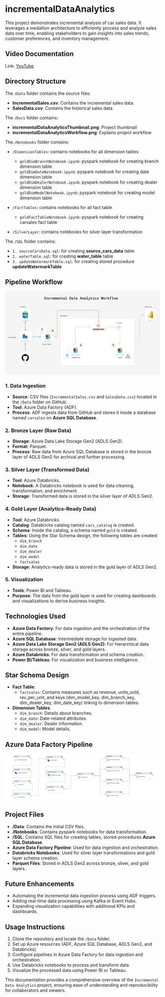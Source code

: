 # incrementalDataAnalytics
This project demonstrates incremental analysis of car sales data. It leverages a medallion architecture to efficiently process and analyze sales data over time, enabling stakeholders to gain insights into sales trends, customer preferences, and inventory management.

## Video Documentation
Link: [YouTube](https://youtu.be/adW2WUgc55s)

## Directory Structure

The `/Data` folder contains the source files:
- **IncrementalSales.csv**: Contains the incremental sales data.
- **SalesData.csv**: Contains the historical sales data.

The `/Docs` folder contains:
- **incrementalDataAnalyticsThumbnail.png**: Project thumbnail
- **incrementalDataAnalyticsWorkflow.png**: Explains project workflow

The `/Notebooks` folder contains:
- `/DimensionTables`: contains notebooks for all dimension tables

    - `goldDimBranchNotebook.ipynb`: pyspark notebook for creating branch dimension table
    - `goldDimDateNotebook.ipynb`: pyspark notebook for creating date dimension table
    - `goldDimDealerNotebook.ipynb`: pyspark notebook for creating dealer dimension table
    - `goldDimModelNotebook.ipynb`: pyspark notebook for creating model dimension table

- `/FactTables`: contains notebooks for all fact table
    
    - `goldFactTableNotebook.ipynb`: pyspark notebook for creating carsales fact table
- `/SilverLayer`: contains notebooks for silver layer transformation

The `/SQL` folder contains:

- `1. sourceCarsData.sql`: for creating **source_cars_data** table 
- `2. waterTable.sql`: for creating **water_table** table 
- `3. updateWatermarkTable.sql`: for creating stored procedure **updateWatermarkTable**

## Pipeline Workflow
![Pipeline Workflow](https://github.com/tahir007malik/incrementalDataAnalytics/blob/main/Docs/incrementalDataAnalyticsWorkflow.png)

### 1. **Data Ingestion**
- **Source**: CSV files (`IncrementalSales.csv` and `SalesData.csv`) located in the `/Data` folder on GitHub.
- **Tool**: Azure Data Factory (ADF).
- **Process**: ADF ingests data from GitHub and stores it inside a database named `carsales` on **Azure SQL Database**.

### 2. **Bronze Layer (Raw Data)**
- **Storage**: Azure Data Lake Storage Gen2 (ADLS Gen2).
- **Format**: Parquet.
- **Process**: Raw data from Azure SQL Database is stored in the bronze layer of ADLS Gen2 for archival and further processing.

### 3. **Silver Layer (Transformed Data)**
- **Tool**: Azure Databricks.
- **Notebook**: A Databricks notebook is used for data cleaning, transformation, and enrichment.
- **Storage**: Transformed data is stored in the silver layer of ADLS Gen2.

### 4. **Gold Layer (Analytics-Ready Data)**
- **Tool**: Azure Databricks.
- **Catalog**: Databricks catalog named `cars_catalog` is created.
- **Schema**: Inside the catalog, a schema named `gold` is created.
- **Tables**: Using the Star Schema design, the following tables are created:
  - `dim_branch`
  - `dim_date`
  - `dim_dealer`
  - `dim_model`
  - `factsales`
- **Storage**: Analytics-ready data is stored in the gold layer of ADLS Gen2.

### 5. **Visualization**
- **Tools**: Power BI and Tableau.
- **Purpose**: The data from the gold layer is used for creating dashboards and visualizations to derive business insights.

## Technologies Used
- **Azure Data Factory**: For data ingestion and the orchestration of the entire pipeline.
- **Azure SQL Database**: Intermediate storage for ingested data.
- **Azure Data Lake Storage Gen2 (ADLS Gen2)**: For hierarchical data storage across bronze, silver, and gold layers.
- **Azure Databricks**: For data transformation and schema creation.
- **Power BI/Tableau**: For visualization and business intelligence.

## Star Schema Design
- **Fact Table**:
  - `factsales`: Contains measures such as revenue, units_sold, rev_per_unit, and keys (dim_model_key, dim_branch_key, dim_dealer_key, dim_date_key) linking to dimension tables.
- **Dimension Tables**:
  - `dim_branch`: Details about branches.
  - `dim_date`: Date-related attributes.
  - `dim_dealer`: Dealer information.
  - `dim_model`: Model details.

## Azure Data Factory Pipeline
![Star Schema used inside pipeline](https://github.com/tahir007malik/incrementalDataAnalytics/blob/main/Docs/incrementalDataAnalyticsPipeline.png)

## Project Files
- **/Data**: Contains the initial CSV files.
- **/Notebooks**: Contains pyspark notebooks for data transformation.
- **/SQL**: Contains SQL files for creating tables, stored-procedures **Azure SQL Database**.
- **Azure Data Factory Pipeline**: Used for data ingestion and orchestration.
- **Databricks Notebooks**: Used for silver layer transformations and gold layer schema creation.
- **Parquet Files**: Stored in ADLS Gen2 across bronze, silver, and gold layers.

## Future Enhancements
- Automating the incremental data ingestion process using ADF triggers.
- Adding real-time data processing using Kafka or Event Hubs.
- Expanding visualization capabilities with additional KPIs and dashboards.

## Usage Instructions
1. Clone the repository and locate the `/Data` folder.
2. Set up Azure resources (ADF, Azure SQL Database, ADLS Gen2, and Databricks).
3. Configure pipelines in Azure Data Factory for data ingestion and orchestration.
4. Use Databricks notebooks to process and transform data.
5. Visualize the processed data using Power BI or Tableau.

This documentation provides a comprehensive overview of the `Incremental Data Analytics` project, ensuring ease of understanding and reproducibility for collaborators and viewers.
